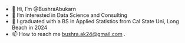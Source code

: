 - 👋 Hi, I’m @BushraAbukarn
- 👀 I’m interested in Data Science and Consulting
- 🌱 I graduated with a BS in  Applied Statistics from Cal State Uni, Long Beach in 2024
- 📫 How to reach me bushra.ak24@gmail.com 
.

<!---
BushraAbukarn/BushraAbukarn is a ✨ special ✨ repository because its `README.md` (this file) appears on your GitHub profile.
You can click the Preview link to take a look at your changes.
--->
